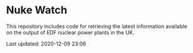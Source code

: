 # Nuke Watch

This repository includes code for retrieving the latest information available on the output of EDF nuclear power plants in the UK.

Last updated: 2020-12-09 23:06